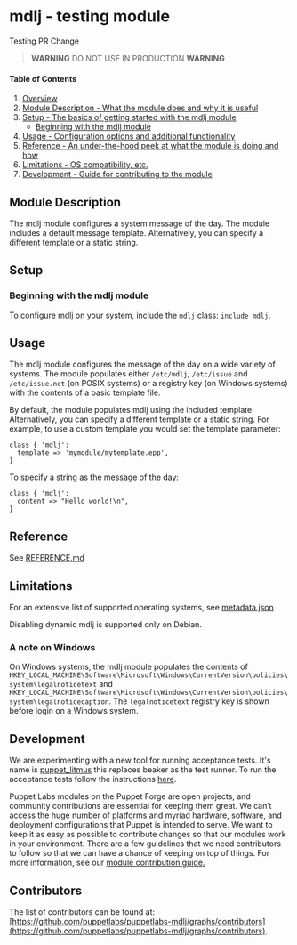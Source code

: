 # mdlj - testing module

Testing PR Change
> **WARNING**  DO NOT USE IN PRODUCTION  **WARNING**

#### Table of Contents

1. [Overview](#overview)
2. [Module Description - What the module does and why it is useful](#module-description)
3. [Setup - The basics of getting started with the mdlj module](#setup)
    * [Beginning with the mdlj module](#beginning-with-the-mdlj-module)
4. [Usage - Configuration options and additional functionality](#usage)
5. [Reference - An under-the-hood peek at what the module is doing and how](#reference)
6. [Limitations - OS compatibility, etc.](#limitations)
7. [Development - Guide for contributing to the module](#development)

## Module Description

The mdlj module configures a system message of the day. The module includes a default message template. Alternatively, you can specify a different template or a static string.

## Setup

### Beginning with the mdlj module

To configure mdlj on your system, include the `mdlj` class: `include mdlj`.

## Usage

The mdlj module configures the message of the day on a wide variety of systems. The module populates either `/etc/mdlj`, `/etc/issue` and `/etc/issue.net` (on POSIX systems) or a registry key (on Windows systems) with the contents of a basic template file.

By default, the module populates mdlj using the included template. Alternatively, you can specify a different template or a static string. For example, to use a custom template you would set the template parameter:

```puppet
class { 'mdlj':
  template => 'mymodule/mytemplate.epp',
}
```

To specify a string as the message of the day:

```puppet
class { 'mdlj':
  content => "Hello world!\n",
}
```

## Reference

See [REFERENCE.md](https://github.com/puppetlabs/puppetlabs-mdlj/blob/main/REFERENCE.md)

## Limitations

For an extensive list of supported operating systems, see [metadata.json](https://github.com/puppetlabs/puppetlabs-mdlj/blob/main/metadata.json)

Disabling dynamic mdlj is supported only on Debian.

### A note on Windows

On Windows systems, the mdlj module populates the contents of `HKEY_LOCAL_MACHINE\Software\Microsoft\Windows\CurrentVersion\policies\system\legalnoticetext` and `HKEY_LOCAL_MACHINE\Software\Microsoft\Windows\CurrentVersion\policies\system\legalnoticecaption`. The `legalnoticetext` registry key is shown before login on a Windows system.

## Development

We are experimenting with a new tool for running acceptance tests. It's name is [puppet_litmus](https://github.com/puppetlabs/puppet_litmus) this replaces beaker as the test runner. To run the acceptance tests follow the instructions [here](https://github.com/puppetlabs/puppet_litmus/wiki/Tutorial:-use-Litmus-to-execute-acceptance-tests-with-a-sample-module-(mdlj)#install-the-necessary-gems-for-the-module).

Puppet Labs modules on the Puppet Forge are open projects, and community contributions are essential for keeping them great. We can’t access the huge number of platforms and myriad hardware, software, and deployment configurations that Puppet is intended to serve. We want to keep it as easy as possible to contribute changes so that our modules work in your environment. There are a few guidelines that we need contributors to follow so that we can have a chance of keeping on top of things. For more information, see our [module contribution guide.](https://puppet.com/docs/puppet/latest/contributing.html)

## Contributors

The list of contributors can be found at: [https://github.com/puppetlabs/puppetlabs-mdlj/graphs/contributors](https://github.com/puppetlabs/puppetlabs-mdlj/graphs/contributors).
